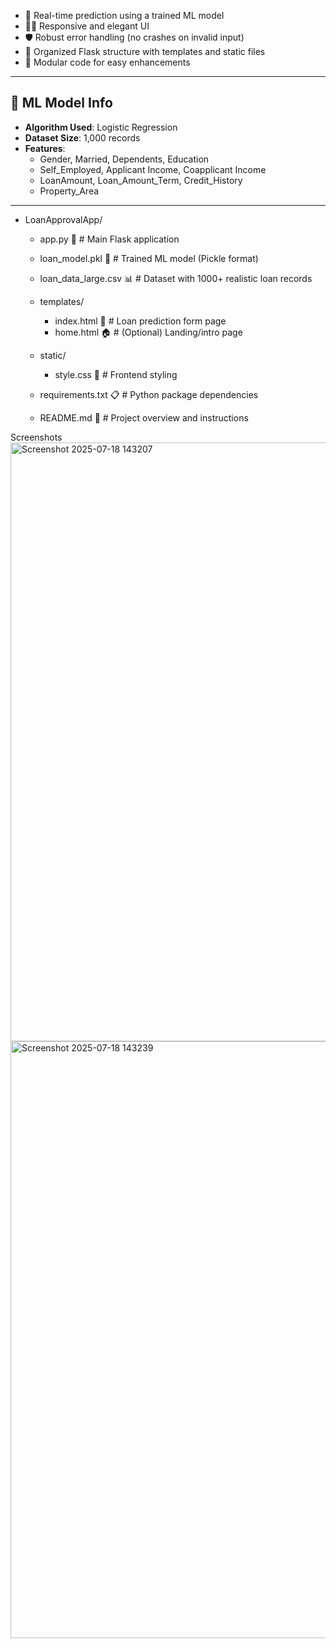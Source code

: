 

- 🔮 Real-time prediction using a trained ML model
- 🧑‍💻 Responsive and elegant UI
- 🛡️ Robust error handling (no crashes on invalid input)
- 📂 Organized Flask structure with templates and static files
- 🔧 Modular code for easy enhancements

---

## 🧠 ML Model Info

- **Algorithm Used**: Logistic Regression
- **Dataset Size**: 1,000 records
- **Features**:
  - Gender, Married, Dependents, Education  
  - Self_Employed, Applicant Income, Coapplicant Income  
  - LoanAmount, Loan_Amount_Term, Credit_History  
  - Property_Area

---

- LoanApprovalApp/
  - app.py 🧠              # Main Flask application
  - loan_model.pkl 🤖      # Trained ML model (Pickle format)
  - loan_data_large.csv 📊 # Dataset with 1000+ realistic loan records

  - templates/
    - index.html 📝        # Loan prediction form page
    - home.html 🏠         # (Optional) Landing/intro page

  - static/
    - style.css 🎨         # Frontend styling

  - requirements.txt 📋    # Python package dependencies
  - README.md 📘           # Project overview and instructions

Screenshots
<img width="1895" height="958" alt="Screenshot 2025-07-18 143207" src="https://github.com/user-attachments/assets/14197159-5265-401c-8a61-7eb25c017ca1" />
<img width="1901" height="955" alt="Screenshot 2025-07-18 143239" src="https://github.com/user-attachments/assets/f21af1a4-53f9-40ff-91ed-8960d6d9f25e" />



